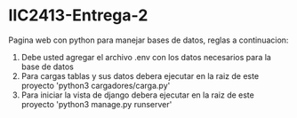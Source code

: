 # IIC2413-Entrega-2
Pagina web con python para manejar bases de datos, reglas a continuacion:

1. Debe usted agregar el archivo .env con los datos necesarios para la base de datos
2. Para cargas tablas y sus datos debera ejecutar en la raiz de este proyecto 'python3 cargadores/carga.py'
3. Para iniciar la vista de django debera ejecutar en la raiz de este proyecto 'python3 manage.py runserver'
